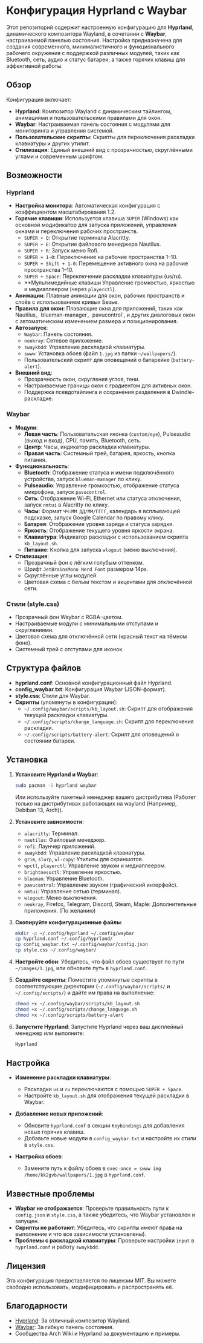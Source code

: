 # Конфигурация Hyprland с Waybar

Этот репозиторий содержит настроенную конфигурацию для **Hyprland**, динамического композитора Wayland, в сочетании с **Waybar**, настраиваемой панелью состояния. Настройка предназначена для создания современного, минималистичного и функционального рабочего окружения с поддержкой различных модулей, таких как Bluetooth, сеть, аудио и статус батареи, а также горячих клавиш для эффективной работы.

## Обзор

Конфигурация включает:
- **Hyprland**: Композитор Wayland с динамическим тайлингом, анимациями и пользовательскими правилами для окон.
- **Waybar**: Настраиваемая панель состояния с модулями для мониторинга и управления системой.
- **Пользовательские скрипты**: Скрипты для переключения раскладки клавиатуры и других утилит.
- **Стилизация**: Единый внешний вид с прозрачностью, скруглёнными углами и современным шрифтом.

## Возможности

### Hyprland
- **Настройка монитора**: Автоматическая конфигурация с коэффициентом масштабирования 1.2.
- **Горячие клавиши**: Используется клавиша `SUPER` (Windows) как основной модификатор для запуска приложений, управления окнами и переключения рабочих пространств.
  - `SUPER + Q`: Открытие терминала Alacritty.
  - `SUPER + E`: Открытие файлового менеджера Nautilus.
  - `SUPER + R`: Запуск меню Rofi.
  - `SUPER + 1-0`: Переключение на рабочие пространства 1–10.
  - `SUPER + Shift + 1-0`: Перемещение активного окна на рабочие пространства 1–10.
  - `SUPER + Space`: Переключение раскладки клавиатуры (us/ru).
  - **Мультимедийные клавиши Управление громкостью, яркостью и медиаплеером (через `playerctl`).
- **Анимации**: Плавные анимации для окон, рабочих пространств и слоёв с использованием кривых Безье.
- **Правила для окон**: Плавающие окна для приложений, таких как Nautilus`, `blueman-manager`, `pavucontrol`, и других диалоговых окон с автоматическим изменением размера и позиционирования.
- **Автозапуск**:
  - `Waybar`: Панель состояния.
  - `neokray`: Сетевое приложение.
  - `swaykbdd`: Управление раскладкой клавиатуры.
  - `swww`: Установка обоев (файл `1.jpg` из папки `~/wallpapers/`).
  - Пользовательский скрипт для оповещений о батарейке (`battery-alert`).
- **Внешний вид**:
  - Прозрачность окон, скругления углов, тени.
  - Настраиваемые границы окон с градиентом для активных окон.
  - Поддержка псевдотайлинга и сохранения разделения в Dwindle-раскладке.

### Waybar
- **Модули**:
  - **Левая часть**: Пользовательская иконка (`custom/eye`), Pulseaudio (выход и вход), CPU, память, Bluetooth, сеть.
  - **Центр**: Часы, индикатор раскладки клавиатуры.
  - **Правая часть**: Системный трей, батарея, яркость, кнопка питания.
- **Функциональность**:
  - **Bluetooth**: Отображение статуса и имени подключённого устройства, запуск `blueman-manager` по клику.
  - **Pulseaudio**: Управление громкостью, отображение статуса микрофона, запуск `pavucontrol`.
  - **Сеть**: Отображение Wi-Fi, Ethernet или статуса отключения, запуск `nmtui` в Alacritty по клику.
  - **Часы**: Формат `ЧЧ:ММ ДД/ММ/ГГГГ`, календарь в всплывающей подсказке, запуск Google Calendar по правому клику.
  - **Батарея**: Отображение уровня заряда и статуса зарядки.
  - **Яркость**: Отображение текущего уровня яркости экрана.
  - **Клавиатура**: Индикатор раскладки с использованием скрипта `kb_layout.sh`.
  - **Питание**: Кнопка для запуска `wlogout` (меню выключения).
- **Стилизация**:
  - Прозрачный фон с лёгким голубым оттенком.
  - Шрифт `JetBrainsMono Nerd Font` размером 14px.
  - Скруглённые углы модулей.
  - Цветовая схема с белым текстом и акцентами для отключённой сети.

### Стили (style.css)
- Прозрачный фон Waybar с RGBA-цветом.
- Настраиваемые модули с минимальными отступами и скруглениями.
- Цветовая схема для отключённой сети (красный текст на тёмном фоне).
- Системный трей с отступами для иконок.

## Структура файлов

- **hyprland.conf**: Основной конфигурационный файл Hyprland.
- **config_waybar.txt**: Конфигурация Waybar (JSON-формат).
- **style.css**: Стили для Waybar.
- **Скрипты** (упомянуты в конфигурации):
  - `~/.config/waybar/scripts/kb_layout.sh`: Скрипт для отображения текущей раскладки клавиатуры.
  - `~/.config/scripts/change_language.sh`: Скрипт для переключения раскладки.
  - `~/.config/scripts/battery-alert`: Скрипт для оповещений о состоянии батареи.

## Установка

1. **Установите Hyprland и Waybar**:
   ```bash
   sudo pacman -S hyprland waybar
   ```
   Или используйте пакетный менеджер вашего дистрибутива (Работет только на дистрибутивах работающих на wayland (Например, Debiban 13, Arch)).

2. **Установите зависимости**:
   - `alacritty`: Терминал.
   - `nautilus`: Файловый менеджер.
   - `rofi`: Лаунчер приложений.
   - `swaykbdd`: Управление раскладкой клавиатуры.
   - `grim`, `slurp`, `wl-copy`: Утилиты для скриншотов.
   - `wpctl`, `playerctl`: Управление звуком и медиаплеером.
   - `brightnessctl`: Управление яркостью.
   - `blueman`: Управление Bluetooth.
   - `pavucontrol`: Управление звуком (графический интерфейс).
   - `nmtui`: Управление сетью (терминал).
   - `wlogout`: Меню выключения.
   - `neokray`, Firefox, Telegram, Discord, Steam, Maple: Дополнительные приложения. (По желанию)

3. **Скопируйте конфигурационные файлы**:
   ```bash
   mkdir -p ~/.config/hyprland ~/.config/waybar
   cp hyprland.conf ~/.config/hyprland/
   cp config_waybar.txt ~/.config/waybar/config.json
   cp style.css ~/.config/waybar/
   ```

4. **Настройте обои**:
   Убедитесь, что файл обоев существует по пути `~/images/1.jpg`, или обновите путь в `hyprland.conf`.

5. **Создайте скрипты**:
   Поместите упомянутые скрипты в соответствующие директории (`~/.config/waybar/scripts/` и `~/.config/scripts/`) и дайте им права на выполнение:
   ```bash
   chmod +x ~/.config/waybar/scripts/kb_layout.sh
   chmod +x ~/.config/scripts/change_language.sh
   chmod +x ~/.config/scripts/battery-alert
   ```

6. **Запустите Hyprland**:
   Запустите Hyprland через ваш дисплейный менеджер или выполните:
   ```bash
   Hyprland
   ```

## Настройка

- **Изменение раскладки клавиатуры**:
  - Раскладки `us` и `ru` переключаются с помощью `SUPER + Space`.
  - Настройте `kb_layout.sh` для отображения текущей раскладки в Waybar.
- **Добавление новых приложений**:
  - Обновите `hyprland.conf` в секции `Keybindings` для добавления новых горячих клавиш.
  - Добавьте новые модули в `config_waybar.txt` и настройте их стили в `style.css`.

- **Настройка обоев**:
  - Замените путь к файлу обоев в `exec-once = swww img /home/kk2gvb/wallpapers/1.jpg` в `hyprland.conf`.

## Известные проблемы

- **Waybar не отображается**: Проверьте правильность пути к `config.json` и `style.css`, а также убедитесь, что Waybar установлен и запущен.
- **Скрипты не работают**: Убедитесь, что скрипты имеют права на выполнение и что все зависимости установлены).
- **Проблемы с раскладкой клавиатуры**: Проверьте настройки `input` в `hyprland.conf` и работу `swaykbdd`.

## Лицензия

Эта конфигурация предоставляется по лицензии MIT. Вы можете свободно использовать, модифицировать и распространять её.

## Благодарности

- [Hyprland](https://hyprland.org/): За отличный композитор Wayland.
- [Waybar](https://github.com/Alexays/Waybar): За гибкую панель состояния.
- Сообщества Arch Wiki и Hyprland за документацию и примеры.
